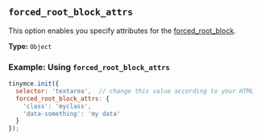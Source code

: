 ## `forced_root_block_attrs`

This option enables you specify attributes for the [forced_root_block](#forced_root_block).

**Type:** `Object`

### Example: Using `forced_root_block_attrs`

```js
tinymce.init({
  selector: 'textarea',  // change this value according to your HTML
  forced_root_block_attrs: {
    'class': 'myclass',
    'data-something': 'my data'
  }
});
```
